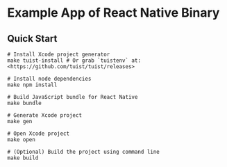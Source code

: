 # Example App of React Native Binary

## Quick Start

```shell
# Install Xcode project generator
make tuist-install # Or grab `tuistenv` at: <https://github.com/tuist/tuist/releases>

# Install node dependencies
make npm install

# Build JavaScript bundle for React Native
make bundle

# Generate Xcode project
make gen

# Open Xcode project
make open

# (Optional) Build the project using command line
make build
```
